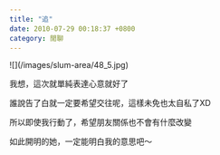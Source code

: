 ```yaml
---
title: "追"
date: 2010-07-29 00:18:37 +0800
category: 閒聊
---
```

<p>![](/images/slum-area/48_5.jpg)</p><p>我想，這次就單純表達心意就好了</p><p>誰說告了白就一定要希望交往呢，這樣未免也太自私了XD</p><p>所以即使我行動了，希望朋友關係也不會有什麼改變</p><p>如此開明的她，一定能明白我的意思吧～</p><p>&nbsp;</p>
